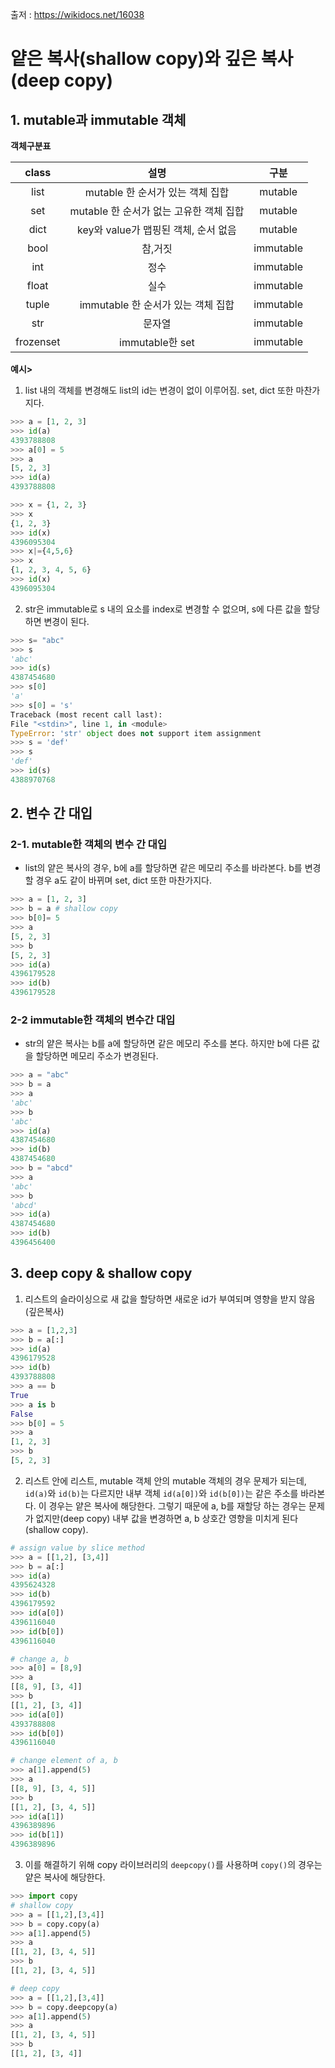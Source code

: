 출저 : https://wikidocs.net/16038



# 얕은 복사(shallow copy)와 깊은 복사(deep copy)



## 1. mutable과 immutable 객체

**객체구분표**

|   class   |                  설명                   |   구분    |
| :-------: | :-------------------------------------: | :-------: |
|   list    |    mutable 한 순서가 있는 객체 집합     |  mutable  |
|    set    | mutable 한 순서가 없는 고유한 객체 집합 |  mutable  |
|   dict    |  key와 value가 맵핑된 객체, 순서 없음   |  mutable  |
|   bool    |                 참,거짓                 | immutable |
|    int    |                  정수                   | immutable |
|   float   |                  실수                   | immutable |
|   tuple   |   immutable 한 순서가 있는 객체 집합    | immutable |
|    str    |                 문자열                  | immutable |
| frozenset |             immutable한 set             | immutable |

**예시>**

1. list 내의 객체를 변경해도 list의 id는 변경이 없이 이루어짐. set, dict 또한 마찬가지다.

```python
>>> a = [1, 2, 3]
>>> id(a)
4393788808
>>> a[0] = 5
>>> a
[5, 2, 3]
>>> id(a)
4393788808

>>> x = {1, 2, 3}
>>> x
{1, 2, 3}
>>> id(x)
4396095304
>>> x|={4,5,6}
>>> x
{1, 2, 3, 4, 5, 6}
>>> id(x)
4396095304
```

2. str은 immutable로 s 내의 요소를 index로 변경할 수 없으며, s에 다른 값을 할당하면 변경이 된다.

```python
>>> s= "abc"
>>> s
'abc'
>>> id(s)
4387454680
>>> s[0]
'a'
>>> s[0] = 's'
Traceback (most recent call last):
File "<stdin>", line 1, in <module>
TypeError: 'str' object does not support item assignment
>>> s = 'def'
>>> s
'def'
>>> id(s)
4388970768
```



## 2. 변수 간 대입

### 2-1. mutable한 객체의 변수 간 대입

- list의 얕은 복사의 경우, b에 a를 할당하면 같은 메모리 주소를 바라본다. b를 변경할 경우 a도 같이 바뀌며 set, dict 또한 마찬가지다. 

```python
>>> a = [1, 2, 3]
>>> b = a # shallow copy
>>> b[0]= 5
>>> a
[5, 2, 3]
>>> b
[5, 2, 3]
>>> id(a)
4396179528
>>> id(b)
4396179528
```

### 2-2 immutable한 객체의 변수간 대입

- str의 얕은 복사는 b를 a에 할당하면 같은 메모리 주소를 본다. 하지만 b에 다른 값을 할당하면 메모리 주소가 변경된다.

```python
>>> a = "abc"
>>> b = a
>>> a
'abc'
>>> b
'abc'
>>> id(a)
4387454680
>>> id(b)
4387454680
>>> b = "abcd"
>>> a
'abc'
>>> b
'abcd'
>>> id(a)
4387454680
>>> id(b)
4396456400
```

## 3. deep copy & shallow copy

1. 리스트의 슬라이싱으로 새 값을 할당하면 새로운 id가 부여되며 영향을 받지 않음(깊은복사)

```python
>>> a = [1,2,3]
>>> b = a[:]
>>> id(a)
4396179528
>>> id(b)
4393788808
>>> a == b
True
>>> a is b
False
>>> b[0] = 5
>>> a
[1, 2, 3]
>>> b
[5, 2, 3]
```

2. 리스트 안에 리스트, mutable 객체 안의 mutable 객체의 경우 문제가 되는데, `id(a)`와 `id(b)`는 다르지만 내부 객체 `id(a[0])`와 `id(b[0])`는 같은 주소를 바라본다. 이 경우는 얕은 복사에 해당한다.
   그렇기 때문에 a, b를 재할당 하는 경우는 문제가 없지만(deep copy) 내부 값을 변경하면 a, b 상호간 영향을 미치게 된다(shallow copy).

```python
# assign value by slice method
>>> a = [[1,2], [3,4]]
>>> b = a[:]
>>> id(a)
4395624328
>>> id(b)
4396179592
>>> id(a[0])
4396116040
>>> id(b[0])
4396116040

# change a, b
>>> a[0] = [8,9]
>>> a
[[8, 9], [3, 4]]
>>> b
[[1, 2], [3, 4]]
>>> id(a[0])
4393788808
>>> id(b[0])
4396116040

# change element of a, b
>>> a[1].append(5)
>>> a
[[8, 9], [3, 4, 5]]
>>> b
[[1, 2], [3, 4, 5]]
>>> id(a[1])
4396389896
>>> id(b[1])
4396389896
```

3. 이를 해결하기 위해 copy 라이브러리의 `deepcopy()`를 사용하며 `copy()`의 경우는 얕은 복사에 해당한다.

```python
>>> import copy
# shallow copy
>>> a = [[1,2],[3,4]]
>>> b = copy.copy(a)
>>> a[1].append(5)
>>> a
[[1, 2], [3, 4, 5]]
>>> b
[[1, 2], [3, 4, 5]]

# deep copy
>>> a = [[1,2],[3,4]]
>>> b = copy.deepcopy(a)
>>> a[1].append(5)
>>> a
[[1, 2], [3, 4, 5]]
>>> b
[[1, 2], [3, 4]]
```



